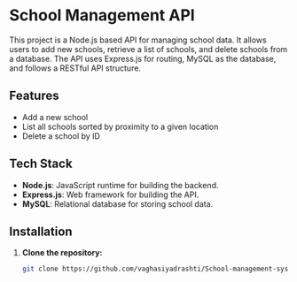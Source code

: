 # School Management API

This project is a Node.js based API for managing school data. It allows users to add new schools, retrieve a list of schools, and delete schools from a database. The API uses Express.js for routing, MySQL as the database, and follows a RESTful API structure.

## Features

- Add a new school
- List all schools sorted by proximity to a given location
- Delete a school by ID

## Tech Stack

- **Node.js**: JavaScript runtime for building the backend.
- **Express.js**: Web framework for building the API.
- **MySQL**: Relational database for storing school data.

## Installation

1. **Clone the repository:**

   ```bash
   git clone https://github.com/vaghasiyadrashti/School-management-system-api.git
